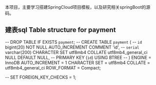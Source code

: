 本项目，主要学习搭建SpringCloud项目模板，以及研究相关springBoot的源码。


建表sql
Table structure for payment
----------------------------
-- DROP TABLE IF EXISTS `payment`;
-- CREATE TABLE `payment`  (
  -- `id` bigint(20) NOT NULL AUTO_INCREMENT COMMENT 'id',
  -- `serial` varchar(200) CHARACTER SET utf8mb4 COLLATE utf8mb4_general_ci NULL DEFAULT NULL,
  -- PRIMARY KEY (`id`) USING BTREE
-- ) ENGINE = InnoDB AUTO_INCREMENT = 1 CHARACTER SET = utf8mb4 COLLATE = utf8mb4_general_ci ROW_FORMAT = Compact;

-- SET FOREIGN_KEY_CHECKS = 1;